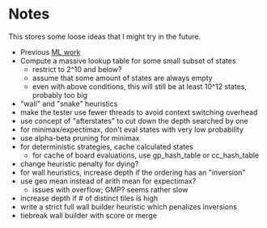# Notes

This stores some loose ideas that I might try in the future.

* Previous [ML work](https://arxiv.org/pdf/1604.05085.pdf)
* Compute a massive lookup table for some small subset of states
    * restrict to 2^10 and below?
    * assume that some amount of states are always empty
    * even with above conditions, this will still be at least 10^12 states, probably too big
* "wall" and "snake" heuristics
* make the tester use fewer threads to avoid context switching overhead
* use concept of "afterstates" to cut down the depth searched by one
* for minimax/expectimax, don't eval states with very low probability
* use alpha-beta pruning for minimax
* for deterministic strategies, cache calculated states
  * for cache of board evaluations, use gp_hash_table or cc_hash_table
* change heuristic penalty for dying?
* for wall heuristics, increase depth if the ordering has an "inversion"
* use geo mean instead of arith mean for expectimax?
  * issues with overflow; GMP? seems rather slow
* increase depth if # of distinct tiles is high
* write a strict full wall builder heuristic which penalizes inversions
* tiebreak wall builder with score or merge
